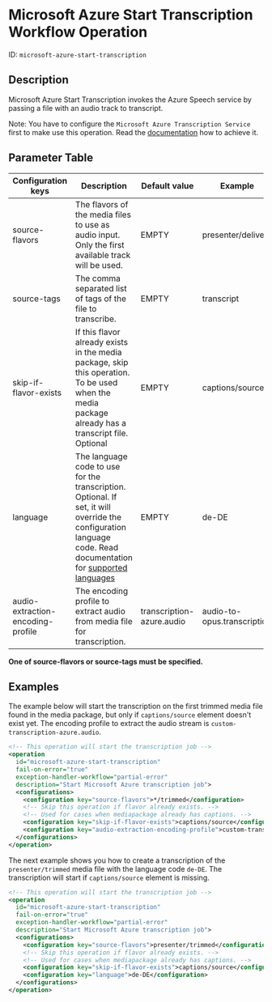 # Microsoft Azure Start Transcription Workflow Operation

ID: `microsoft-azure-start-transcription`

## Description

Microsoft Azure Start Transcription invokes the Azure Speech service by passing a file with an audio track to transcript.

Note: You have to configure the `Microsoft Azure Transcription Service` first to make use this operation. Read the [documentation](../configuration/transcription.configuration/microsoftazure.md) how to achieve it.

## Parameter Table

| Configuration keys                | Description                                                                                                                                                                                                                                           | Default value             | Example                     |
|-----------------------------------|-------------------------------------------------------------------------------------------------------------------------------------------------------------------------------------------------------------------------------------------------------|---------------------------|-----------------------------|
| source-flavors                    | The flavors of the media files to use as audio input. Only the first available track will be used.                                                                                                                                                    | EMPTY                     | presenter/delivery          |
| source-tags                       | The comma separated list of tags of the file to transcribe.                                                                                                                                                                                           | EMPTY                     | transcript                  |
| skip-if-flavor-exists             | If this flavor already exists in the media package, skip this operation.<br/>To be used when the media package already has a transcript file. Optional                                                                                                | EMPTY                     | captions/source             |
| language                          | The language code to use for the transcription. Optional. If set, it will override the configuration language code. Read documentation for [supported languages](https://learn.microsoft.com/en-us/azure/ai-services/speech-service/language-support) | EMPTY                     | de-DE                       |
| audio-extraction-encoding-profile | The encoding profile to extract audio from media file for transcription.                                                                                                                                                                              | transcription-azure.audio | audio-to-opus.transcription |

**One of source-flavors or source-tags must be specified.**

## Examples

The example below will start the transcription on the first trimmed media file found in the media package, but only if `captions/source` element doesn't exist yet. The encoding profile to extract the audio stream is `custom-transcription-azure.audio`. 

```xml
<!-- This operation will start the transcription job -->
<operation
  id="microsoft-azure-start-transcription"
  fail-on-error="true"
  exception-handler-workflow="partial-error"
  description="Start Microsoft Azure transcription job">
  <configurations>
    <configuration key="source-flavors">*/trimmed</configuration>
    <!-- Skip this operation if flavor already exists. -->
    <!-- Used for cases when mediapackage already has captions. -->
    <configuration key="skip-if-flavor-exists">captions/source</configuration>
    <configuration key="audio-extraction-encoding-profile">custom-transcription-azure.audio</configuration>
  </configurations>
</operation>
```

The next example shows you how to create a transcription of the `presenter/trimmed` media file with the language code `de-DE`. The transcription will start if `captions/source` element is missing.

```xml
<!-- This operation will start the transcription job -->
<operation
  id="microsoft-azure-start-transcription"
  fail-on-error="true"
  exception-handler-workflow="partial-error"
  description="Start Microsoft Azure transcription job">
  <configurations>
    <configuration key="source-flavors">presenter/trimmed</configuration>
    <!-- Skip this operation if flavor already exists. -->
    <!-- Used for cases when mediapackage already has captions. -->
    <configuration key="skip-if-flavor-exists">captions/source</configuration>
    <configuration key="language">de-DE</configuration>
  </configurations>
</operation>
```
